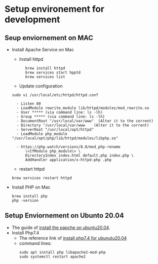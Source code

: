 # Setup environement for development

## Seup enviornement on MAC
- Install Apache Service on Mac
    -   Install httpd
    ````
          brew install httpd
          brew services start hpptd
          brew services list
    ````
    

    -   Update configuration
    ```
    sudo vi /usr/local/etc/httpd/httpd.conf
    ```   
        - Listen 80
        - LoadModule rewrite_module lib/httpd/modules/mod_rewrite.so
        - User ***** (via command line: ls -lh)
        - Group ***** (via command line: ls -lh)
        - DocumentRoot "/usr/local/var/www"  (Alter it to the corrent)
        - Directory "/usr/local/var/www    (Alter it to the corrent)
        - ServerRoot "/usr/local/opt/httpd"
        - LoadModule php_module "/usr/local/opt/php/lib/httpd/modules/libphp.so"

        - https://php.watch/versions/8.0/mod_php-rename    
            \<IfModule php_module\> \
            DirectoryIndex index.html default.php index.php \
            AddHandler application/x-httpd-php .php

    -  restart httpd 
    ```
    brew services restart httpd     
    ```

-   Install PHP on Mac
    ```
    brew install php
    php -version
    ```

## Setup Enviornement on Ubunto 20.04
-   The guide of [install the papche on ubuntu20.04](https://www.digitalocean.com/community/tutorials/how-to-install-the-apache-web-server-on-ubuntu-20-04).
-   Install Php7.4
    -   The reference link of [install php7.4 for ubunutu20.04](https://linuxize.com/post/how-to-install-php-on-ubuntu-20-04/)
    -   command lines:
        ``` 
        sudo apt install php libapache2-mod-php
        sudo systemctl restart apache2 
        ```
        
  
